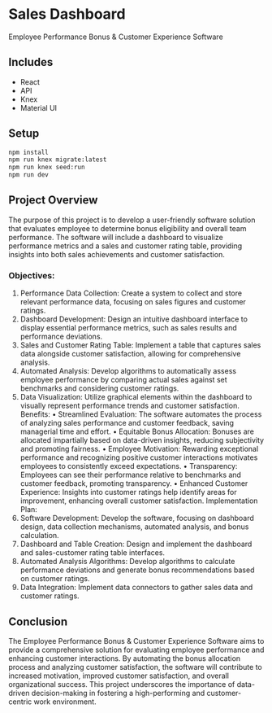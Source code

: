 # Sales Dashboard

Employee Performance Bonus & Customer Experience Software

## Includes
- React
- API
- Knex
- Material UI

## Setup
```sh
npm install
npm run knex migrate:latest
npm run knex seed:run
npm run dev
```

## Project Overview
The purpose of this project is to develop a user-friendly software solution that evaluates employee to determine bonus eligibility and overall team performance. The software will include a dashboard to visualize performance metrics and a sales and customer rating table, providing insights into both sales achievements and customer satisfaction.

### Objectives:
1.	Performance Data Collection: Create a system to collect and store relevant performance data, focusing on sales figures and customer ratings.
2.	Dashboard Development: Design an intuitive dashboard interface to display essential performance metrics, such as sales results and performance deviations.
3.	Sales and Customer Rating Table: Implement a table that captures sales data alongside customer satisfaction, allowing for comprehensive analysis.
4.	Automated Analysis: Develop algorithms to automatically assess employee performance by comparing actual sales against set benchmarks and considering customer ratings.
5.	Data Visualization: Utilize graphical elements within the dashboard to visually represent performance trends and customer satisfaction.
Benefits:
•	Streamlined Evaluation: The software automates the process of analyzing sales performance and customer feedback, saving managerial time and effort.
•	Equitable Bonus Allocation: Bonuses are allocated impartially based on data-driven insights, reducing subjectivity and promoting fairness.
•	Employee Motivation: Rewarding exceptional performance and recognizing positive customer interactions motivates employees to consistently exceed expectations.
•	Transparency: Employees can see their performance relative to benchmarks and customer feedback, promoting transparency.
•	Enhanced Customer Experience: Insights into customer ratings help identify areas for improvement, enhancing overall customer satisfaction.
Implementation Plan:
1.	Software Development: Develop the software, focusing on dashboard design, data collection mechanisms, automated analysis, and bonus calculation.
2.	Dashboard and Table Creation: Design and implement the dashboard and sales-customer rating table interfaces.
3.	Automated Analysis Algorithms: Develop algorithms to calculate performance deviations and generate bonus recommendations based on customer ratings.
4.	Data Integration: Implement data connectors to gather sales data and customer ratings.

## Conclusion
The Employee Performance Bonus & Customer Experience Software aims to provide a comprehensive solution for evaluating employee performance and enhancing customer interactions. By automating the bonus allocation process and analyzing customer satisfaction, the software will contribute to increased motivation, improved customer satisfaction, and overall organizational success. This project underscores the importance of data-driven decision-making in fostering a high-performing and customer-centric work environment.
